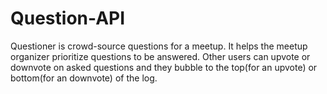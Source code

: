 # Question-API
 Questioner is crowd-source questions for a meetup. It helps the meetup organizer prioritize questions to be answered. Other users can upvote or downvote on asked questions and they bubble to the top(for an upvote) or bottom(for an downvote) of the log.
